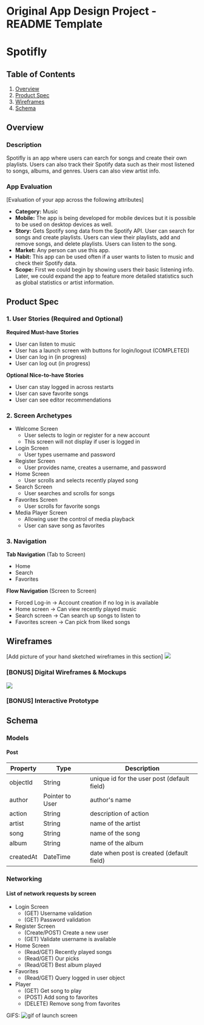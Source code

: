 Original App Design Project - README Template
===

# Spotifly

## Table of Contents
1. [Overview](#Overview)
1. [Product Spec](#Product-Spec)
1. [Wireframes](#Wireframes)
2. [Schema](#Schema)

## Overview
### Description

Spotifly is an app where users can earch for songs and create their own playlists. Users can also track their Spotify data such as their most listened to songs, albums, and genres. Users can also view artist info.

### App Evaluation
[Evaluation of your app across the following attributes]
- **Category:** Music
- **Mobile:** The app is being developed for mobile devices but it is possible to be used on desktop devices as well.
- **Story:** Gets Spotify song data from the Spotify API. User can search for songs and create playlists. Users can view their playlists, add and remove songs, and delete playlists. Users can listen to the song.
- **Market:** Any person can use this app.
- **Habit:** This app can be used often if a user wants to listen to music and check their Spotify data.
- **Scope:** First we could begin by showing users their basic listening info. Later, we could expand the app to feature more detailed statistics such as global statistics or artist information.

## Product Spec

### 1. User Stories (Required and Optional)

**Required Must-have Stories**

* User can listen to music
* User has a launch screen with buttons for login/logout (COMPLETED)
* User can log in (in progress)
* User can log out (in progress)

**Optional Nice-to-have Stories**

* User can stay logged in across restarts
* User can save favorite songs
* User can see editor recommendations

### 2. Screen Archetypes

* Welcome Screen
   * User selects to login or register for a new account
   * This screen will not display if user is logged in
* Login Screen
   * User types username and password
* Register Screen
   * User provides name, creates a username, and password
* Home Screen
   * User scrolls and selects recently played song
* Search Screen
   * User searches and scrolls for songs
* Favorites Screen
   * User scrolls for favorite songs
* Media Player Screen
   * Allowing user the control of media playback
   * User can save song as favorites

### 3. Navigation

**Tab Navigation** (Tab to Screen)

* Home
* Search
* Favorites

**Flow Navigation** (Screen to Screen)

* Forced Log-in -> Account creation if no log in is available
* Home screen -> Can view recently played music
* Search screen -> Can search up songs to listen to
* Favorites screen -> Can pick from liked songs

## Wireframes
[Add picture of your hand sketched wireframes in this section]
![](https://i.imgur.com/AUWHeLl.jpg)


### [BONUS] Digital Wireframes & Mockups
![](https://i.imgur.com/57ZVMHa.jpg)


### [BONUS] Interactive Prototype

## Schema 
### Models
#### Post
| Property      | Type     | Description |
   | ------------- | -------- | ------------|
   | objectId      | String   | unique id for the user post (default field)
   | author        | Pointer to User| author's name 
   | action       | String   | description of action
   | artist    |    String    | name of the artist
   | song     | String   | name of the song
   | album    | String    | name of the album
   | createdAt     | DateTime | date when post is created (default field) 
   
   
### Networking
#### List of network requests by screen
- Login Screen
    - (GET) Username validation
    - (GET) Password validation
- Register Screen 
    - (Create/POST) Create a new user
    - (GET) Validate username is available
- Home Screen
    - (Read/GET) Recently played songs
    - (Read/GET) Our picks
    - (Read/GET) Best album played
- Favorites
    - (Read/GET) Query logged in user object
- Player
    - (GET) Get song to play
    - (POST) Add song to favorites
    - (DELETE) Remove song from favorites   

GIFS:
![gif of launch screen](https://imgur.com/WhzWbYz.gif)
